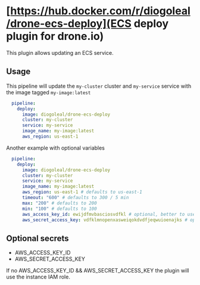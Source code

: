 #  [https://hub.docker.com/r/diogoleal/drone-ecs-deploy](ECS deploy plugin for drone.io)

This plugin allows updating an ECS service.

## Usage

This pipeline will update the `my-cluster` cluster and `my-service` service with the image tagged `my-image:latest`

```yaml
  pipeline:
    deploy:
      image: diogoleal/drone-ecs-deploy
      cluster: my-cluster
      service: my-service
      image_name: my-image:latest
      aws_region: us-east-1
```

Another example with optional variables

```yaml
  pipeline:
    deploy:
      image: diogoleal/drone-ecs-deploy
      cluster: my-cluster
      service: my-service
      image_name: my-image:latest
      aws_region: us-east-1 # defaults to us-east-1
      timeout: "600" # defaults to 300 / 5 min
      max: "200" # defaults to 200
      min: "100" # defaults to 100
      aws_access_key_id: ewijdfmvbasciosvdfkl # optional, better to use as secret
      aws_secret_access_key: vdfklmnopenxasweiqokdvdfjeqwuioenajks # optional, better to use as secret
```

## Optional secrets

* AWS_ACCESS_KEY_ID
* AWS_SECRET_ACCESS_KEY

If no AWS_ACCESS_KEY_ID && AWS_SECRET_ACCESS_KEY the plugin will use the instance IAM role.

